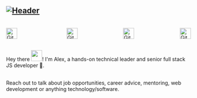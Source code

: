 [![Header](https://puu.sh/GMgQu/54f71d5c24.jpg "Header")](https://alexgurr.com)
<br/>
---
<br/>
<div style="display:flex;justify-content:space-between;">
    <img style="margin-right:10px;"src="https://encrypted-tbn0.gstatic.com/images?q=tbn%3AANd9GcTXoqIE31H6-G4dFj2NS1--t2-HDQOKdy9FSw&usqp=CAU" width="30" height="30" title="Github Logo">&nbsp;&nbsp;&nbsp;&nbsp;&nbsp;
    <img src="https://www.flaticon.com/svg/static/icons/svg/174/174876.svg" width="30" height="30" title="Github Logo">&nbsp;&nbsp;&nbsp;&nbsp;&nbsp;
    <img src="https://www.flaticon.com/svg/static/icons/svg/174/174857.svg" width="30" height="30" title="Github Logo">&nbsp;&nbsp;&nbsp;&nbsp;&nbsp;
    <img src="https://www.flaticon.com/svg/static/icons/svg/814/814513.svg" width="30" height="30" title="Github Logo">
</div><br/>

Hey there <img src="https://raw.githubusercontent.com/MartinHeinz/MartinHeinz/master/wave.gif" width="30px">! I'm Alex, a hands-on technical leader and senior full stack JS developer 🚀.<br/><br/>

Reach out to talk about job opportunities, career advice, mentoring, web development or anything technology/software.
